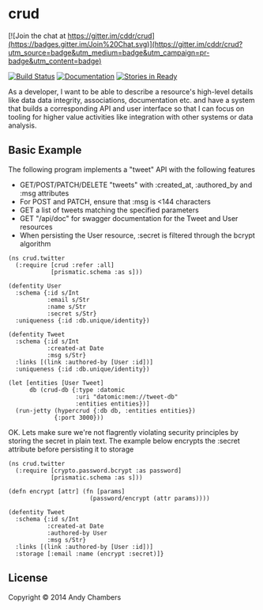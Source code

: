 # crud

[![Join the chat at https://gitter.im/cddr/crud](https://badges.gitter.im/Join%20Chat.svg)](https://gitter.im/cddr/crud?utm_source=badge&utm_medium=badge&utm_campaign=pr-badge&utm_content=badge)

[![Build Status](https://img.shields.io/travis/cddr/crud/master.svg)](https://travis-ci.org/cddr/crud)
[![Documentation](http://img.shields.io/badge/documentation-latest-green.svg)](https://cddr.github.io/crud/uberdoc.html)
[![Stories in Ready](https://badge.waffle.io/cddr/crud.png?label=ready&title=Ready)](https://waffle.io/cddr/crud)

As a developer, I want to be able to describe a resource's high-level details
like data data integrity, associations, documentation etc. and have a system
that builds a corresponding API and user interface so that I can focus on tooling
for higher value activities like integration with other systems or data analysis.

## Basic Example

The following program implements a "tweet" API with the following features

 * GET/POST/PATCH/DELETE "tweets" with :created_at, :authored_by and :msg attributes
 * For POST and PATCH, ensure that :msg is <144 characters 
 * GET a list of tweets matching the specified parameters
 * GET "/api/doc" for swagger documentation for the Tweet and User resources
 * When persisting the User resource, :secret is filtered through the bcrypt algorithm

```
(ns crud.twitter
  (:require [crud :refer :all]
            [prismatic.schema :as s]))

(defentity User
  :schema {:id s/Int
           :email s/Str
           :name s/Str
           :secret s/Str}
  :uniqueness {:id :db.unique/identity})

(defentity Tweet
  :schema {:id s/Int
           :created-at Date
           :msg s/Str}
  :links [(link :authored-by [User :id])]
  :uniqueness {:id :db.unique/identity})

(let [entities [User Tweet]
      db (crud-db {:type :datomic
                   :uri "datomic:mem://tweet-db"
                   :entities entities})]
  (run-jetty (hypercrud {:db db, :entities entities})
             {:port 3000}))
```

OK. Lets make sure we're not flagrently violating security principles
by storing the secret in plain text. The example below encrypts the
:secret attribute before persisting it to storage

```
(ns crud.twitter
  (:require [crypto.password.bcrypt :as password]
            [prismatic.schema :as s]))

(defn encrypt [attr] (fn [params]
                       (password/encrypt (attr params))))

(defentity Tweet
  :schema {:id s/Int
           :created-at Date
           :authored-by User
           :msg s/Str}
  :links [(link :authored-by [User :id])]
  :storage [:email :name (encrypt :secret)]}
```
## License

Copyright © 2014 Andy Chambers
